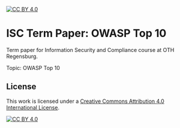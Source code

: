 [![CC BY 4.0][cc-by-shield]][cc-by]

# ISC Term Paper: OWASP Top 10
Term paper for Information Security and Compliance course at OTH Regensburg.

Topic: OWASP Top 10

## License
This work is licensed under a
[Creative Commons Attribution 4.0 International License][cc-by].

[![CC BY 4.0][cc-by-image]][cc-by]

[cc-by]: http://creativecommons.org/licenses/by/4.0/
[cc-by-image]: https://i.creativecommons.org/l/by/4.0/88x31.png
[cc-by-shield]: https://img.shields.io/badge/License-CC%20BY%204.0-lightgrey.svg
